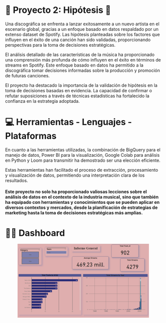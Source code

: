 # 🎼 Proyecto 2: Hipótesis :microphone:

Una discográfica se enfrenta a lanzar exitosamente a un nuevo artista en el escenario global, gracias a un enfoque basado en datos respaldado por un extenso dataset de Spotify. Las hipótesis planteadas sobre los factores que influyen en el éxito de una canción han sido validadas, proporcionando perspectivas para la toma de decisiones estratégicas.

El análisis detallado de las características de la música ha proporcionado una comprensión más profunda de cómo influyen en el éxito en términos de streams en Spotify. Este enfoque basado en datos ha permitido a la discográfica tomar decisiones informadas sobre la producción y promoción de futuras canciones.

El proyecto ha destacado la importancia de la validación de hipótesis en la toma de decisiones basadas en evidencia. La capacidad de confirmar o refutar suposiciones a través de técnicas estadísticas ha fortalecido la confianza en la estrategia adoptada.

# :computer: Herramientas - Lenguajes - Plataformas

En cuanto a las herramientas utilizadas, la combinación de BigQuery para el manejo de datos, Power BI para la visualización, Google Colab para análisis en Python y Loom para transmitir ha demostrado ser una elección eficiente.

Estas herramientas han facilitado el proceso de extracción, procesamiento y visualización de datos, permitiendo una interpretación clara de los resultados.

#### Este proyecto no solo ha proporcionado valiosas lecciones sobre el análisis de datos en el contexto de la industria musical, sino que también ha equipado con herramientas y conocimientos que se pueden aplicar en diversos contextos y mercados, desde la planificación de estrategias de marketing hasta la toma de decisiones estratégicas más amplias.

# :woman_technologist: Dashboard

<figure><img src=".gitbook/assets/dashboard Proyecto 2.png" alt=""><figcaption></figcaption></figure>
